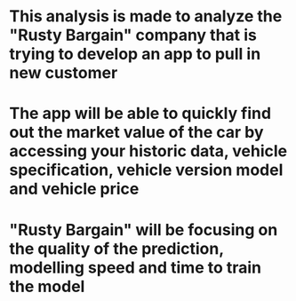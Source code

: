 # This analysis is made to analyze the "Rusty Bargain" company that is trying to develop an app to pull in new customer
# The app will be able to quickly find out the market value of the car by accessing your historic data, vehicle specification, vehicle version model and vehicle price
# "Rusty Bargain" will be focusing on the quality of the prediction, modelling speed and time to train the model
